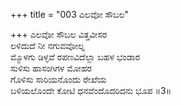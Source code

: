 +++
title = "003 ಎಲವೋ ಸೌಬಲ"

+++
ಎಲವೋ ಸೌಬಲ ವಿತ್ತವೀಸರ  
ಲಳಿದುದೆ ನೀ ನಗುವವೋಲ್ನ  
ಮ್ಮೊಳಗು ಡಿಳ್ಳವೆ ರಪಣವಿದೆಲ್ಲಾ ಬಹಳ ಭಂಡಾರ  
ಸುಳಿಸು ಹಾಸಂಗಿಗಳ ಮೋಹರ   
ಗೊಳಿಸು ಸಾರಿಯನೊಂದು ರೇಖೆಯ  
ಬಳಿಯಲೊಂದೇ ಕೋಟಿ ಧನವೆಂದೊದರಿದನು ಭೂಪ     ॥3॥